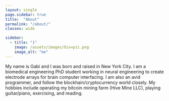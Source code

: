 ```yaml
---
layout: single
page.sidebar: true
title:  "About"
permalink: "/about/"
classes: wide

sidebar:
  - title: "1"
    image: /assets/images/bio=pic.png
    image_alt: "me"
---
```



My name is Gabi and I was born and raised in New York City. I am a biomedical engineering PhD student working in neural engineering to create electrode arrays for brain computer interfacing. I am also an avid programmer, and follow the blockhain/cryptocurrency world closely. My hobbies include operating my bitcoin mining farm (Hive Mine LLC), playing guitar/piano, exercising, and reading.

